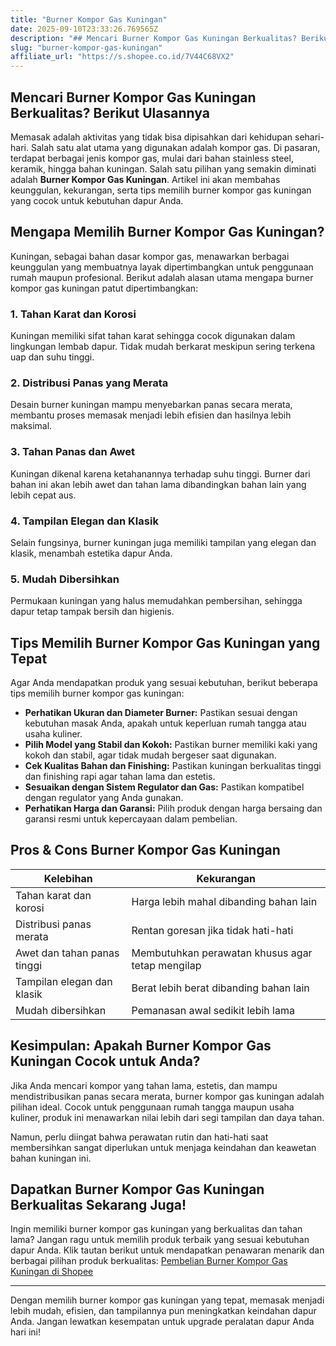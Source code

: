 ```yaml
---
title: "Burner Kompor Gas Kuningan"
date: 2025-09-10T23:33:26.769565Z
description: "## Mencari Burner Kompor Gas Kuningan Berkualitas? Berikut Ulasannya..."
slug: "burner-kompor-gas-kuningan"
affiliate_url: "https://s.shopee.co.id/7V44C68VX2"
---
```

## Mencari Burner Kompor Gas Kuningan Berkualitas? Berikut Ulasannya

Memasak adalah aktivitas yang tidak bisa dipisahkan dari kehidupan sehari-hari. Salah satu alat utama yang digunakan adalah kompor gas. Di pasaran, terdapat berbagai jenis kompor gas, mulai dari bahan stainless steel, keramik, hingga bahan kuningan. Salah satu pilihan yang semakin diminati adalah **Burner Kompor Gas Kuningan**. Artikel ini akan membahas keunggulan, kekurangan, serta tips memilih burner kompor gas kuningan yang cocok untuk kebutuhan dapur Anda.

## Mengapa Memilih Burner Kompor Gas Kuningan?

Kuningan, sebagai bahan dasar kompor gas, menawarkan berbagai keunggulan yang membuatnya layak dipertimbangkan untuk penggunaan rumah maupun profesional. Berikut adalah alasan utama mengapa burner kompor gas kuningan patut dipertimbangkan:

### 1. Tahan Karat dan Korosi
Kuningan memiliki sifat tahan karat sehingga cocok digunakan dalam lingkungan lembab dapur. Tidak mudah berkarat meskipun sering terkena uap dan suhu tinggi.

### 2. Distribusi Panas yang Merata
Desain burner kuningan mampu menyebarkan panas secara merata, membantu proses memasak menjadi lebih efisien dan hasilnya lebih maksimal.

### 3. Tahan Panas dan Awet
Kuningan dikenal karena ketahanannya terhadap suhu tinggi. Burner dari bahan ini akan lebih awet dan tahan lama dibandingkan bahan lain yang lebih cepat aus.

### 4. Tampilan Elegan dan Klasik
Selain fungsinya, burner kuningan juga memiliki tampilan yang elegan dan klasik, menambah estetika dapur Anda.

### 5. Mudah Dibersihkan
Permukaan kuningan yang halus memudahkan pembersihan, sehingga dapur tetap tampak bersih dan higienis.

## Tips Memilih Burner Kompor Gas Kuningan yang Tepat

Agar Anda mendapatkan produk yang sesuai kebutuhan, berikut beberapa tips memilih burner kompor gas kuningan:

- **Perhatikan Ukuran dan Diameter Burner:** Pastikan sesuai dengan kebutuhan masak Anda, apakah untuk keperluan rumah tangga atau usaha kuliner.
- **Pilih Model yang Stabil dan Kokoh:** Pastikan burner memiliki kaki yang kokoh dan stabil, agar tidak mudah bergeser saat digunakan.
- **Cek Kualitas Bahan dan Finishing:** Pastikan kuningan berkualitas tinggi dan finishing rapi agar tahan lama dan estetis.
- **Sesuaikan dengan Sistem Regulator dan Gas:** Pastikan kompatibel dengan regulator yang Anda gunakan.
- **Perhatikan Harga dan Garansi:** Pilih produk dengan harga bersaing dan garansi resmi untuk kepercayaan dalam pembelian.

## Pros & Cons Burner Kompor Gas Kuningan

| Kelebihan | Kekurangan |
| --- | --- |
| Tahan karat dan korosi | Harga lebih mahal dibanding bahan lain |
| Distribusi panas merata | Rentan goresan jika tidak hati-hati |
| Awet dan tahan panas tinggi | Membutuhkan perawatan khusus agar tetap mengilap |
| Tampilan elegan dan klasik | Berat lebih berat dibanding bahan lain |
| Mudah dibersihkan | Pemanasan awal sedikit lebih lama |

## Kesimpulan: Apakah Burner Kompor Gas Kuningan Cocok untuk Anda?

Jika Anda mencari kompor yang tahan lama, estetis, dan mampu mendistribusikan panas secara merata, burner kompor gas kuningan adalah pilihan ideal. Cocok untuk penggunaan rumah tangga maupun usaha kuliner, produk ini menawarkan nilai lebih dari segi tampilan dan daya tahan.

Namun, perlu diingat bahwa perawatan rutin dan hati-hati saat membersihkan sangat diperlukan untuk menjaga keindahan dan keawetan bahan kuningan ini.

## Dapatkan Burner Kompor Gas Kuningan Berkualitas Sekarang Juga!

Ingin memiliki burner kompor gas kuningan yang berkualitas dan tahan lama? Jangan ragu untuk memilih produk terbaik yang sesuai kebutuhan dapur Anda. Klik tautan berikut untuk mendapatkan penawaran menarik dan berbagai pilihan produk berkualitas: [Pembelian Burner Kompor Gas Kuningan di Shopee](https://s.shopee.co.id/7V44C68VX2)

---

Dengan memilih burner kompor gas kuningan yang tepat, memasak menjadi lebih mudah, efisien, dan tampilannya pun meningkatkan keindahan dapur Anda. Jangan lewatkan kesempatan untuk upgrade peralatan dapur Anda hari ini!